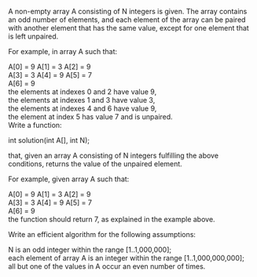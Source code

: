 A non-empty array A consisting of N integers is given. The array contains an odd number of elements, and each element of the array can be paired with another element that has the same value, except for one element that is left unpaired. <br/>

For example, in array A such that: <br/>

  A[0] = 9  A[1] = 3  A[2] = 9 <br/>
  A[3] = 3  A[4] = 9  A[5] = 7 <br/>
  A[6] = 9 <br/>
the elements at indexes 0 and 2 have value 9, <br/>
the elements at indexes 1 and 3 have value 3, <br/>
the elements at indexes 4 and 6 have value 9, <br/>
the element at index 5 has value 7 and is unpaired. <br/>
Write a function:<br/>

int solution(int A[], int N);<br/>

that, given an array A consisting of N integers fulfilling the above conditions, returns the value of the unpaired element.<br/>

For example, given array A such that:<br/>

  A[0] = 9  A[1] = 3  A[2] = 9<br/>
  A[3] = 3  A[4] = 9  A[5] = 7<br/>
  A[6] = 9<br/>
the function should return 7, as explained in the example above.<br/>

Write an efficient algorithm for the following assumptions:<br/>

N is an odd integer within the range [1..1,000,000];<br/>
each element of array A is an integer within the range [1..1,000,000,000];<br/>
all but one of the values in A occur an even number of times.<br/>
